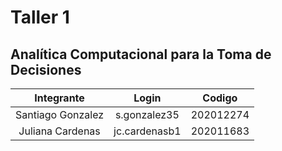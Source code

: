 # Taller 1

## Analítica Computacional para la Toma de Decisiones

|    Integrante     |     Login     |  Codigo   |
| :---------------: | :-----------: | :-------: |
| Santiago Gonzalez | s.gonzalez35  | 202012274 |
| Juliana Cardenas  | jc.cardenasb1 | 202011683 |

